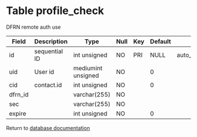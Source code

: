 Table profile_check
===========
DFRN remote auth use

| Field | Description | Type | Null | Key | Default | Extra |
| ----- | ----------- | ---- | ---- | --- | ------- | ----- |
| id | sequential ID | int unsigned | NO | PRI | NULL | auto_increment |    
| uid | User id | mediumint unsigned | NO |  | 0 |  |    
| cid | contact.id | int unsigned | NO |  | 0 |  |    
| dfrn_id |  | varchar(255) | NO |  |  |  |    
| sec |  | varchar(255) | NO |  |  |  |    
| expire |  | int unsigned | NO |  | 0 |  |    

Return to [database documentation](help/database)
